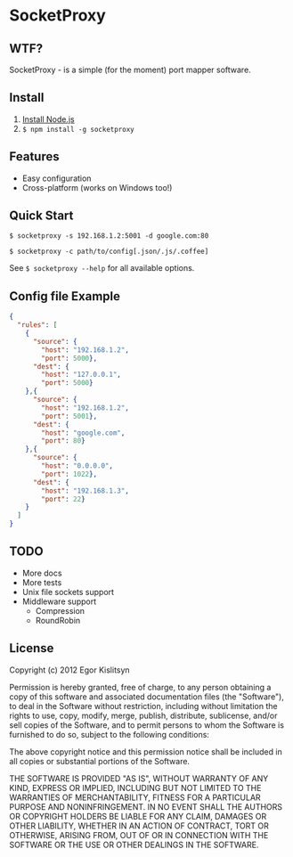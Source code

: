 # SocketProxy
## WTF?
SocketProxy - is a simple (for the moment) port mapper software. 

## Install
 1. [Install Node.js](http://nodejs.org/#download)
 2. `$ npm install -g socketproxy`

## Features
 * Easy configuration
 * Cross-platform (works on Windows too!)

## Quick Start
`$ socketproxy -s 192.168.1.2:5001 -d google.com:80` 

`$ socketproxy -c path/to/config[.json/.js/.coffee]` 

See `$ socketproxy --help` for all available options.

## Config file Example
```json
{
  "rules": [
    {
      "source": {
        "host": "192.168.1.2",
        "port": 5000},
      "dest": {
        "host": "127.0.0.1",
        "port": 5000}
    },{
      "source": {
        "host": "192.168.1.2",
        "port": 5001},
      "dest": {
        "host": "google.com",
        "port": 80}        
    },{
      "source": {
        "host": "0.0.0.0",
        "port": 1022},
      "dest": {
        "host": "192.168.1.3",
        "port": 22}        
    }
  ]
}
```
## TODO
 * More docs
 * More tests
 * Unix file sockets support
 * Middleware support
 	* Compression
 	* RoundRobin

## License

Copyright (c) 2012 Egor Kislitsyn

Permission is hereby granted, free of charge, to any person obtaining a copy of this software and associated documentation files (the "Software"), to deal in the Software without restriction, including without limitation the rights to use, copy, modify, merge, publish, distribute, sublicense, and/or sell copies of the Software, and to permit persons to whom the Software is furnished to do so, subject to the following conditions:

The above copyright notice and this permission notice shall be included in all copies or substantial portions of the Software.

THE SOFTWARE IS PROVIDED "AS IS", WITHOUT WARRANTY OF ANY KIND, EXPRESS OR IMPLIED, INCLUDING BUT NOT LIMITED TO THE WARRANTIES OF MERCHANTABILITY, FITNESS FOR A PARTICULAR PURPOSE AND NONINFRINGEMENT. IN NO EVENT SHALL THE AUTHORS OR COPYRIGHT HOLDERS BE LIABLE FOR ANY CLAIM, DAMAGES OR OTHER LIABILITY, WHETHER IN AN ACTION OF CONTRACT, TORT OR OTHERWISE, ARISING FROM, OUT OF OR IN CONNECTION WITH THE SOFTWARE OR THE USE OR OTHER DEALINGS IN THE SOFTWARE.
